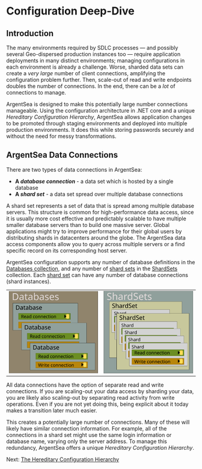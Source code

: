 ﻿# Configuration Deep-Dive

## Introduction

The many environments required by SDLC processes — and possibly several Geo-dispersed production instances too — require application deployments in many distinct environments; managing configurations in each environment is already a challenge. Worse, sharded data sets can create a *very large* number of client connections, amplifying the configuration problem further. Then, scale-out of read and write endpoints doubles the number of connections. In the end, there can be a *lot* of connections to manage.

ArgentSea is designed to make this potentially large number connections manageable. Using the configuration architecture in .NET core and a unique *Hereditary Configuration Hierarchy*, ArgentSea allows application changes to be promoted through staging environments and deployed into multiple production environments. It does this while storing passwords securely and without the need for messy transformations.

## ArgentSea Data Connections

There are two types of data connections in ArgentSea:

* __A *database connection*__ - a data set which is hosted by a single database
* __A *shard set*__  - a data set spread over multiple database connections

A shard set represents a set of data that is spread among multiple database servers. This structure is common for high-performance data access, since it is usually more cost effective and predictably scalable to have multiple smaller database servers than to build one massive server. Global applications might try to improve performance for their global users by distributing shards in datacenters around the globe. The ArgentSea data access components allow you to query across multiple servers or a find specific record on its corresponding host server.

ArgentSea configuration supports any number of database definitions in the [Databases collection](https://docs.argentsea.com/api/ArgentSea.DatabasesBase-1.html), and any number of [shard sets](https://docs.argentsea.com/api/ArgentSea.ShardSetsBase-2.DataConnection.html) in the [ShardSets](https://docs.argentsea.com/api/ArgentSea.ShardSetsBase-2.html) collection. Each [shard set](https://docs.argentsea.com/api/ArgentSea.ShardSetsBase-2.DataConnection.html) can have any number of database connections (shard instances).

<table border="0" margin="0" padding="0"><tr><td width="50%"><img src="/images/databases.svg"></td><td width="50%"><img src="/images/shardsets.svg"></td></tr></table>

All data connections have the option of separate read and write connections. If you are scaling-out your data access by sharding your data, you are likely also scaling-out by separating read activity from write operations. Even if you are not yet doing this, being explicit about it today makes a transition later much easier.

This creates a potentially large number of connections. Many of these will likely have similar connection information. For example, all of the connections in a shard set might use the same login information or database name, varying only the server address. To manage this redundancy, ArgentSea offers a unique *Hereditary Configuration Hierarchy*.

Next: [The Hereditary Configuration Hierarchy](hierarchy.md)
